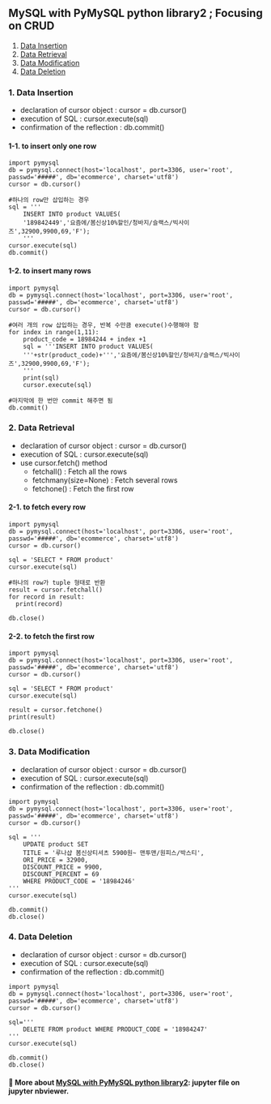 MySQL with PyMySQL python library2 ; Focusing on CRUD
---------------------------------------------------------------
1. [Data Insertion](#-1.-data-insertion)
2. [Data Retrieval](#-2.-data-retrieval) 
3. [Data Modification](#-3.-data-modification)
4. [Data Deletion](#-4.-data-deletion)

### 1. Data Insertion
  + declaration of cursor object : cursor = db.cursor()
  + execution of SQL : cursor.execute(sql)
  + confirmation of the reflection : db.commit()
  
#### 1-1. to insert only one row
~~~
import pymysql
db = pymysql.connect(host='localhost', port=3306, user='root', passwd='#####', db='ecommerce', charset='utf8')
cursor = db.cursor()

#하나의 row만 삽입하는 경우
sql = '''
    INSERT INTO product VALUES(
    '189842449','요즘에/봄신상10%할인/청바지/슬랙스/빅사이즈',32900,9900,69,'F');
    '''
cursor.execute(sql)
db.commit()
~~~
#### 1-2. to insert many rows 
~~~
import pymysql
db = pymysql.connect(host='localhost', port=3306, user='root', passwd='#####', db='ecommerce', charset='utf8')
cursor = db.cursor()

#여러 개의 row 삽입하는 경우, 반복 수만큼 execute()수행해야 함 
for index in range(1,11):
    product_code = 18984244 + index +1
    sql = '''INSERT INTO product VALUES(
    '''+str(product_code)+''','요즘에/봄신상10%할인/청바지/슬랙스/빅사이즈',32900,9900,69,'F');
    '''
    print(sql)
    cursor.execute(sql)

#마지막에 한 번만 commit 해주면 됨    
db.commit()
~~~

### 2. Data Retrieval
  + declaration of cursor object : cursor = db.cursor()
  + execution of SQL : cursor.execute(sql)
  + use cursor.fetch() method 
    - fetchall() : Fetch all the rows 
    - fetchmany(size=None) : Fetch several rows 
    - fetchone() : Fetch the first row 
    
#### 2-1. to fetch every row
~~~
import pymysql
db = pymysql.connect(host='localhost', port=3306, user='root', passwd='#####', db='ecommerce', charset='utf8')
cursor = db.cursor()

sql = 'SELECT * FROM product'
cursor.execute(sql)

#하나의 row가 tuple 형태로 반환 
result = cursor.fetchall()
for record in result:
  print(record)

db.close()
~~~
#### 2-2. to fetch the first row
~~~
import pymysql
db = pymysql.connect(host='localhost', port=3306, user='root', passwd='#####', db='ecommerce', charset='utf8')
cursor = db.cursor()

sql = 'SELECT * FROM product'
cursor.execute(sql)

result = cursor.fetchone()
print(result)

db.close()
~~~
### 3. Data Modification
  + declaration of cursor object : cursor = db.cursor()
  + execution of SQL : cursor.execute(sql)
  + confirmation of the reflection : db.commit()
~~~
import pymysql
db = pymysql.connect(host='localhost', port=3306, user='root', passwd='#####', db='ecommerce', charset='utf8')
cursor = db.cursor()

sql = '''
    UPDATE product SET 
    TITLE = '루나샵 봄신상티셔츠 5900원~ 맨투맨/원피스/박스티',
    ORI_PRICE = 32900, 
    DISCOUNT_PRICE = 9900, 
    DISCOUNT_PERCENT = 69
    WHERE PRODUCT_CODE = '18984246'
'''
cursor.execute(sql)

db.commit()
db.close()
~~~
### 4. Data Deletion
  + declaration of cursor object : cursor = db.cursor()
  + execution of SQL : cursor.execute(sql)
  + confirmation of the reflection : db.commit()
~~~
import pymysql
db = pymysql.connect(host='localhost', port=3306, user='root', passwd='#####', db='ecommerce', charset='utf8')
cursor = db.cursor()

sql='''
    DELETE FROM product WHERE PRODUCT_CODE = '18984247'
'''
cursor.execute(sql)

db.commit()
db.close()
~~~

 #### :page_facing_up: More about [MySQL with PyMySQL python library2](https://nbviewer.jupyter.org/gist/haeunello/4935478ddcc556670fa9faa9c0317209): jupyter file on jupyter nbviewer.  
